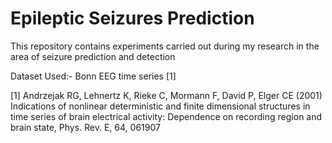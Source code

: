 # Epileptic Seizures Prediction
This repository contains experiments carried out during my research in the area of seizure prediction and detection

Dataset Used:- Bonn EEG time series [1]

[1] Andrzejak RG, Lehnertz K, Rieke C, Mormann F, David P, Elger CE (2001) Indications of nonlinear deterministic and finite dimensional structures in time series of brain electrical activity: Dependence on recording region and brain state, Phys. Rev. E, 64, 061907
